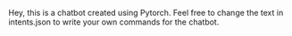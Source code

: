 Hey, this is a chatbot created using Pytorch. Feel free to change the text in intents.json to write your own commands for the chatbot.
